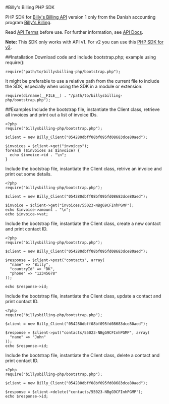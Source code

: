 #Billy's Billing PHP SDK

PHP SDK for [Billy's Billing API](http://dev.billysbilling.dk/) version 1 only from the Danish accounting program [Billy's Billing](http://www.billysbilling.dk/).

Read [API Terms](https://dev.billysbilling.dk/api-terms) before use. For further information, see [API Docs](https://dev.billysbilling.dk/api).

**Note:** This SDK only works with API v1. For v2 you can use this [PHP SDK for v2](https://github.com/lsolesen/billysbilling).

##Installation
Download code and include bootstrap.php; example using require():
```
require("path/to/billysbilling-php/bootstrap.php");
```
It might be preferable to use a relative path from the current file to include the SDK, especially when using the SDK in a module or extension:
```
require(dirname(__FILE__) . "/path/to/billysbilling-php/bootstrap.php");
```

##Examples
Include the bootstrap file, instantiate the Client class, retrieve all invoices and print out a list of invoice IDs.
```
<?php
require("billysbilling-php/bootstrap.php");

$client = new Billy_Client("054280dbff08bf095fd08683dce80aed");

$invoices = $client->get("invoices");
foreach ($invoices as $invoice) {
  echo $invoice->id . "\n";
}
```

Include the bootstrap file, instantiate the Client class, retrive an invoice and print out some details.
```
<?php
require("billysbilling-php/bootstrap.php");

$client = new Billy_Client("054280dbff08bf095fd08683dce80aed");

$invoice = $client->get("invoices/55023-NBgG9CFInhPGMP");
echo $invoice->amount . "\n";
echo $invoice->vat;
```

Include the bootstrap file, instantiate the Client class, create a new contact and print contact ID.
```
<?php
require("billysbilling-php/bootstrap.php");

$client = new Billy_Client("054280dbff08bf095fd08683dce80aed");

$response = $client->post("contacts", array(
  "name" => "Billy",
  "countryId" => "DK",
  "phone" => "12345678"
));

echo $response->id;
```

Include the bootstrap file, instantiate the Client class, update a contact and print contact ID.
```
<?php
require("billysbilling-php/bootstrap.php");

$client = new Billy_Client("054280dbff08bf095fd08683dce80aed");

$response = $client->put("contacts/55023-NBgG9CFInhPGMP", array(
  "name" => "John"
));
echo $response->id;
```

Include the bootstrap file, instantiate the Client class, delete a contact and print contact ID.
```
<?php
require("billysbilling-php/bootstrap.php");

$client = new Billy_Client("054280dbff08bf095fd08683dce80aed");

$response = $client->delete("contacts/55023-NBgG9CFInhPGMP");
echo $response->id;
```
